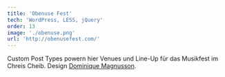 ```yaml
---
title: 'Obenuse Fest'
tech: 'WordPress, LESS, jQuery'
order: 13
image: './obenuse.png'
url: 'http://obenusefest.com/'
---
```


Custom Post Types powern hier Venues und Line-Up für das Musikfest im Chreis Cheib. 
Design [Dominique Magnusson](http://www.dominique-magnusson.com).
